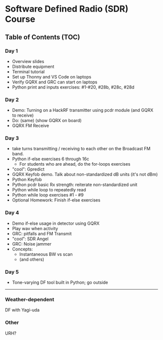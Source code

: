 # Software Defined Radio (SDR) Course

## Table of Contents (TOC)

### Day 1

- Overview slides
- Distribute equipment
- Terminal tutorial
- Set up Thonny and VS Code on laptops
- Verify GQRX and GRC can start on laptops
- Python print and inputs exercises: #1-#20, #28b, #28c, #28d

### Day 2

- Demo: Turning on a HackRF transmitter using pcdr module (and GQRX to receive)
- Do: (same) (show GQRX on board)
- GQRX FM Receive

### Day 3
- take turns transmitting / receiving to each other on the Broadcast FM band.
- Python if-else exercises 6 through 16c
  - For students who are ahead, do the for-loops exercises
- "cool": Gpredict
- GQRX Keyfob demo. Talk about non-standardized dB units (it's not dBm)
- Python Keyfob
- Python pcdr basic Rx strength: reiterate non-standardized unit
- Python while loop to repeatedly read
- Python while loop exercises #1 - #9
- Optional Homework: Finish if-else exercises

### Day 4

- Demo if-else usage in detector using GQRX
- Play wav when activity
- GRC: pitfalls and FM Transmit
- "cool": SDR Angel
- GRC: Noise jammer
- Concepts:
  - Instantaneous BW vs scan
  - (and others)

### Day 5

- Tone-varying DF tool built in Python; go outside

--------

### Weather-dependent

DF with Yagi-uda

### Other

URH?

<!-- Links below -->

